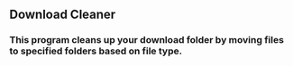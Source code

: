 ## Download Cleaner
### This program cleans up your download folder by moving files to specified folders based on file type.
